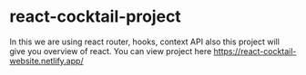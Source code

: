 # react-cocktail-project
In this we are using react router, hooks, context API also this project will give you overview of react.
You can view project here https://react-cocktail-website.netlify.app/
